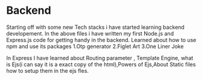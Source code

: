 # Backend

Starting off with some new Tech stacks i have started learning backend developement.
In the above files i have written my first Node.js and Express.js code for getting handy in the backend.
Learned about how to use npm and use its packages 
1.Otp generator
2.Figlet Art
3.One Liner Joke

In Express I have learned about Routing parameter , Template Engine, what is Ejs(i can say it is a exact copy of the html),Powers of Ejs,About Static files how to setup them in the ejs fles.
